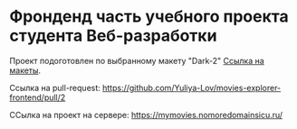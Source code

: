 # Фронденд часть учебного проекта студента Веб-разработки

Проект подоготовлен по выбранному макету "Dark-2" [Ссылка на макеты](https://www.figma.com/file/6FMWkB94wE7KTkcCgUXtnC/light-1?type=design&node-id=891-3857&mode=design&t=2o1n0jVrlmCiWxAF-0).


Ссылка на pull-request: https://github.com/Yuliya-Lov/movies-explorer-frontend/pull/2



ССылка на проект на сервере: https://mymovies.nomoredomainsicu.ru/
